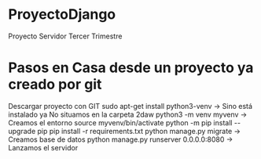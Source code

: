 # ProyectoDjango
Proyecto Servidor Tercer Trimestre

# Pasos en Casa desde un proyecto ya creado por git
Descargar proyecto con GIT
sudo apt-get install python3-venv  -> Sino está instalado ya
No situamos en la carpeta 2daw
python3 -m venv myvenv -> Creamos el entorno
source myvenv/bin/activate
python -m pip install --upgrade pip
pip install -r requirements.txt
python manage.py migrate -> Creamos base de datos
python manage.py runserver 0.0.0.0:8080 -> Lanzamos el servidor


